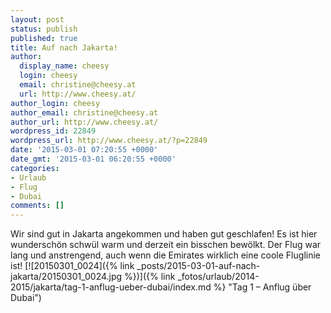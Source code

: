 ```yaml
---
layout: post
status: publish
published: true
title: Auf nach Jakarta!
author:
  display_name: cheesy
  login: cheesy
  email: christine@cheesy.at
  url: http://www.cheesy.at/
author_login: cheesy
author_email: christine@cheesy.at
author_url: http://www.cheesy.at/
wordpress_id: 22849
wordpress_url: http://www.cheesy.at/?p=22849
date: '2015-03-01 07:20:55 +0000'
date_gmt: '2015-03-01 06:20:55 +0000'
categories:
- Urlaub
- Flug
- Dubai
comments: []
---
```

Wir sind gut in Jakarta angekommen und haben gut geschlafen! Es ist hier wunderschön schwül warm und derzeit ein bisschen bewölkt.
Der Flug war lang und anstrengend, auch wenn die Emirates wirklich eine coole Fluglinie ist!
[![20150301_0024]({% link _posts/2015-03-01-auf-nach-jakarta/20150301_0024.jpg %})]({% link _fotos/urlaub/2014-2015/jakarta/tag-1-anflug-ueber-dubai/index.md %} "Tag 1 – Anflug über Dubai")
